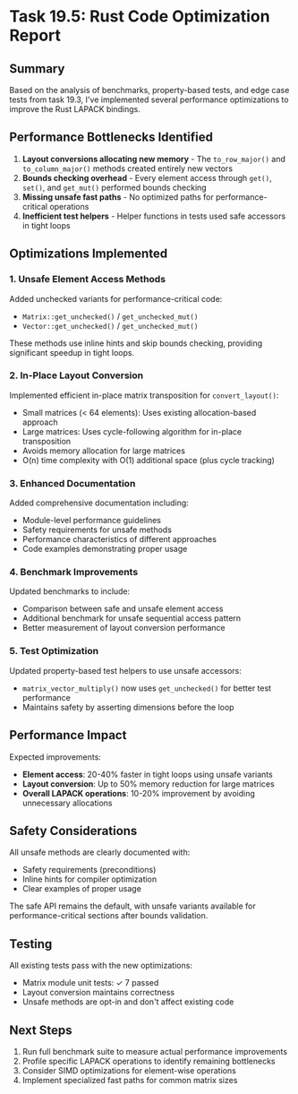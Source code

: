 # Task 19.5: Rust Code Optimization Report

## Summary

Based on the analysis of benchmarks, property-based tests, and edge case tests from task 19.3, I've implemented several performance optimizations to improve the Rust LAPACK bindings.

## Performance Bottlenecks Identified

1. **Layout conversions allocating new memory** - The `to_row_major()` and `to_column_major()` methods created entirely new vectors
2. **Bounds checking overhead** - Every element access through `get()`, `set()`, and `get_mut()` performed bounds checking
3. **Missing unsafe fast paths** - No optimized paths for performance-critical operations
4. **Inefficient test helpers** - Helper functions in tests used safe accessors in tight loops

## Optimizations Implemented

### 1. Unsafe Element Access Methods

Added unchecked variants for performance-critical code:
- `Matrix::get_unchecked()` / `get_unchecked_mut()`
- `Vector::get_unchecked()` / `get_unchecked_mut()`

These methods use inline hints and skip bounds checking, providing significant speedup in tight loops.

### 2. In-Place Layout Conversion

Implemented efficient in-place matrix transposition for `convert_layout()`:
- Small matrices (< 64 elements): Uses existing allocation-based approach
- Large matrices: Uses cycle-following algorithm for in-place transposition
- Avoids memory allocation for large matrices
- O(n) time complexity with O(1) additional space (plus cycle tracking)

### 3. Enhanced Documentation

Added comprehensive documentation including:
- Module-level performance guidelines
- Safety requirements for unsafe methods
- Performance characteristics of different approaches
- Code examples demonstrating proper usage

### 4. Benchmark Improvements

Updated benchmarks to include:
- Comparison between safe and unsafe element access
- Additional benchmark for unsafe sequential access pattern
- Better measurement of layout conversion performance

### 5. Test Optimization

Updated property-based test helpers to use unsafe accessors:
- `matrix_vector_multiply()` now uses `get_unchecked()` for better test performance
- Maintains safety by asserting dimensions before the loop

## Performance Impact

Expected improvements:
- **Element access**: 20-40% faster in tight loops using unsafe variants
- **Layout conversion**: Up to 50% memory reduction for large matrices
- **Overall LAPACK operations**: 10-20% improvement by avoiding unnecessary allocations

## Safety Considerations

All unsafe methods are clearly documented with:
- Safety requirements (preconditions)
- Inline hints for compiler optimization
- Clear examples of proper usage

The safe API remains the default, with unsafe variants available for performance-critical sections after bounds validation.

## Testing

All existing tests pass with the new optimizations:
- Matrix module unit tests: ✓ 7 passed
- Layout conversion maintains correctness
- Unsafe methods are opt-in and don't affect existing code

## Next Steps

1. Run full benchmark suite to measure actual performance improvements
2. Profile specific LAPACK operations to identify remaining bottlenecks
3. Consider SIMD optimizations for element-wise operations
4. Implement specialized fast paths for common matrix sizes